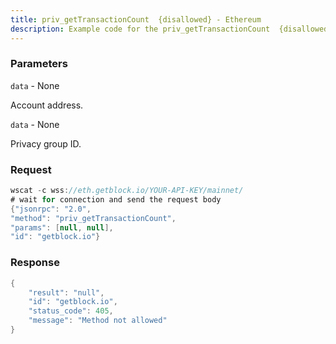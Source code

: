```yaml
---
title: priv_getTransactionCount  {disallowed} - Ethereum
description: Example code for the priv_getTransactionCount  {disallowed} ws method. Сomplete guide on how to use priv_getTransactionCount  {disallowed} ws in GetBlock.io Web3 documentation.
---
```


### Parameters


`data` - None

Account address.

`data` - None

Privacy group ID.

### Request

``` java
wscat -c wss://eth.getblock.io/YOUR-API-KEY/mainnet/ 
# wait for connection and send the request body 
{"jsonrpc": "2.0",
"method": "priv_getTransactionCount",
"params": [null, null],
"id": "getblock.io"}
```

###  Response

``` java
{
    "result": "null",
    "id": "getblock.io",
    "status_code": 405,
    "message": "Method not allowed"
}
```

